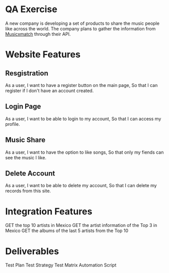 # QA Exercise
A new company is developing a set of products to share the music people like across the world. The company plans to gather the information from [Musicxmatch](https://www.musicxmatch.com/) through their API.
# Website Features
 
## Resgistration
As a user, I want to have a register button on the main page, So that I can register if I don't have an account created.
## Login Page 
As a user, I want to be able to login to my account, So that I can access my profile.
## Music Share
As a user, I want to have the option to like songs, So that only my fiends can see the music I like.
## Delete Account
As a user, I want to be able to delete my account, So that I can delete my records from this site.

# Integration Features
GET the top 10 artists in Mexico
GET the artist information of the Top 3 in Mexico
GET the albums of the last 5 artists from the Top 10 

# Deliverables
Test Plan
Test Strategy
Test Matrix
Automation Script
